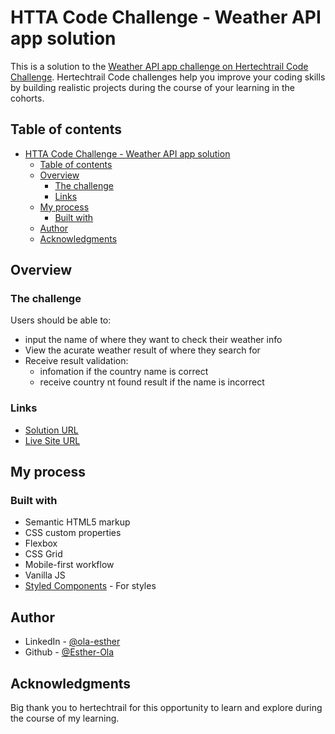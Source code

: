 # HTTA Code Challenge - Weather API app solution

This is a solution to the [Weather API app challenge on Hertechtrail Code Challenge](https://clever-platypus-4e324f.netlify.app/). Hertechtrail Code challenges help you improve your coding skills by building realistic projects during the course of your learning in the cohorts.

## Table of contents

- [HTTA Code Challenge - Weather API app solution](#htta-code-challenge---weather-api-app-solution)
  - [Table of contents](#table-of-contents)
  - [Overview](#overview)
    - [The challenge](#the-challenge)
    - [Links](#links)
  - [My process](#my-process)
    - [Built with](#built-with)
  - [Author](#author)
  - [Acknowledgments](#acknowledgments)


## Overview

### The challenge

Users should be able to:

- input the name of where they want to check their weather info
- View the acurate weather result of where they search for
- Receive result validation:
  - infomation if the country name is correct
  - receive country nt found result if the name is incorrect


### Links

- [Solution URL](https://github.com/ESTHER-OLA/Weather--app)
- [Live Site URL](https://clever-platypus-4e324f.netlify.app/)

## My process

### Built with

- Semantic HTML5 markup
- CSS custom properties
- Flexbox
- CSS Grid
- Mobile-first workflow
- Vanilla JS 
- [Styled Components](https://styled-components.com/) - For styles


## Author


- LinkedIn - [@ola-esther](www.linkedin.com/in/ola-esther-96255918b/)
- Github - [@Esther-Ola](https://github.com/ESTHER-OLA)



## Acknowledgments

Big thank you to hertechtrail for this opportunity to learn and explore during the course of my learning.
